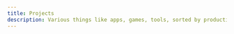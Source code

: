 ```yaml
---
title: Projects
description: Various things like apps, games, tools, sorted by production time.
---
```

